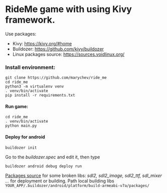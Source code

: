 # RideMe game with using Kivy framework.

Use packages:
* Kivy: https://kivy.org/#home
* Buildozer: https://github.com/kivy/buildozer
* Linux packages source: https://sources.voidlinux.org/ 

### Install environment:
	
	git clone https://github.com/marychev/ride_me
	cd ride_me
	python3 -m virtualenv venv
	. venv/bin/activate
	pip install -r requirements.txt


#### Run game:
	
	cd ride_me
    . venv/bin/activate
    python main.py 


#### Deploy for android

    buildozer init

Go to the *buildozer.spec* and edit it, then type

    buildozer android debug deploy run


[Packages source](https://sources.voidlinux.org/) for some broken libs: *sdl2, sdl2_image, sdl2_ttf, sdl_mixer ...* for deployment or building. 
Path local building libs `YOUR_APP/.buildozer/android/platform/build-armeabi-v7a/packages/`